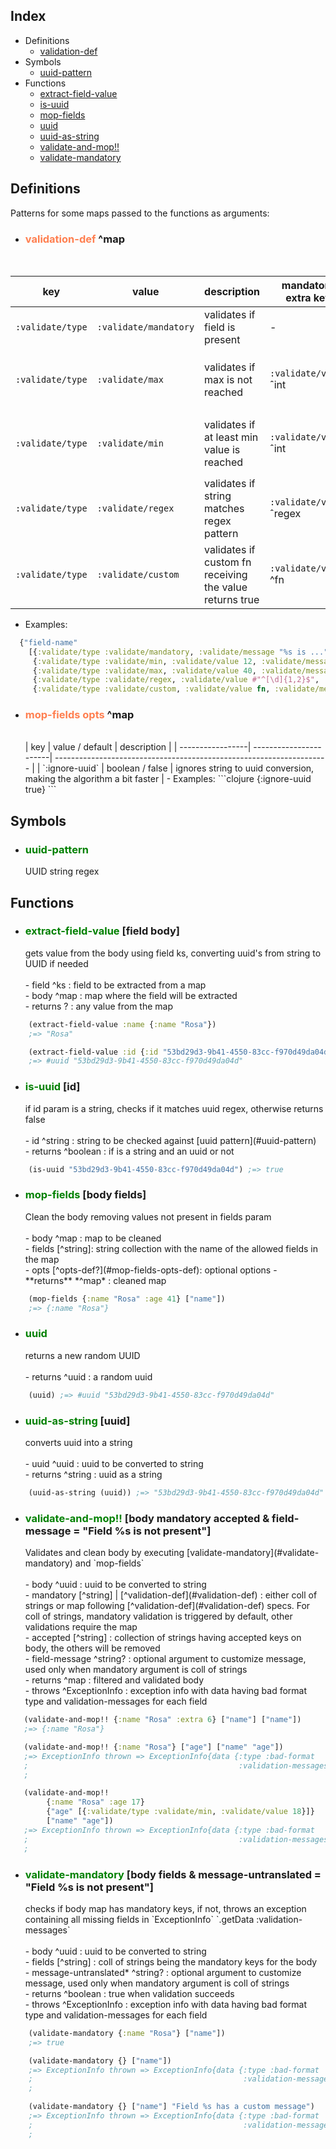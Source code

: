 ## Index
- Definitions
  - [validation-def](#validation-def)
- Symbols
  - [uuid-pattern](#uuid-pattern)
- Functions
  - [extract-field-value](#extract-field-value)
  - [is-uuid](#is-uuid)
  - [mop-fields](#mop-fields)
  - [uuid](#uuid)
  - [uuid-as-string](#uuid-as-string)
  - [validate-and-mop!!](#validate-and-mop!!)
  - [validate-mandatory](#validate-mandatory)

## Definitions
Patterns for some maps passed to the functions as arguments:
- <h3><a id='validation-def'></a><span style="color:coral">validation-def</span> ^map</h3><br>
| key              | value                  | description                                              | mandatory extra key      | optional extra key                                                                 |
| -----------------| -----------------------| -------------------------------------------------------- | ------------------------ | ---------------------------------------------------------------------------------- |
| `:validate/type` | `:validate/mandatory`  | validates if field is present                            | -                        | `:validate/message` ^string with %s being field name                               |
| `:validate/type` | `:validate/max`        | validates if max is not reached                          | `:validate/value` ˆint   | `:validate/message` ^string with 1st %s being field name, 2nd being max value      |
| `:validate/type` | `:validate/min`        | validates if at least min value is reached               | `:validate/value` ˆint   | `:validate/message` ^string with 1st %s being field name, 2nd being min value      |
| `:validate/type` | `:validate/regex`      | validates if string matches regex pattern                | `:validate/value` ˆregex | `:validate/message` ^string with %s being field name                               |
| `:validate/type` | `:validate/custom`     | validates if custom fn receiving the value returns true  | `:validate/value` ^fn    | `:validate/message` ^string with %s being field name                               |
  - Examples:
  ```clojure
    {"field-name"
      [{:validate/type :validate/mandatory, :validate/message "%s is ..."},
       {:validate/type :validate/min, :validate/value 12, :validate/message "%s is mandatory"},
       {:validate/type :validate/max, :validate/value 40, :validate/message "%s is ..."},
       {:validate/type :validate/regex, :validate/value #"^[\d]{1,2}$", :validate/message "%s is ..."},
       {:validate/type :validate/custom, :validate/value fn, :validate/message "% is ..."}]}
  ```
- <h3><a id='mop-fields-opts-def'></a><span style="color:coral">mop-fields opts</span> ^map</h3><br>
  | key              | value     / default    | description                                                          |
  | -----------------| -----------------------| -------------------------------------------------------------------- |
  | `:ignore-uuid`   | boolean   / false      | ignores string to uuid conversion, making the algorithm a bit faster |
  - Examples:
  ```clojure
    {:ignore-uuid true}
  ```

## Symbols
- <h3><a id='uuid-pattern'></a><span style="color:green">uuid-pattern</span><br></h3>
  UUID string regex

## Functions

- <h3><a id='extract-field-value'></a><span style="color:green">extract-field-value</span> [field body]<br></h3>
  gets value from the body using field ks, converting uuid's from string to UUID if needed <br>
  <br>
  - field ^ks : field to be extracted from a map <br>
  - body ^map : map where the field will be extracted <br>
  - returns ? : any value from the map <br>
```clojure
    (extract-field-value :name {:name "Rosa"})
    ;=> "Rosa"
```
```clojure
    (extract-field-value :id {:id "53bd29d3-9b41-4550-83cc-f970d49da04d"}) 
    ;=> #uuid "53bd29d3-9b41-4550-83cc-f970d49da04d"
```

- <h3><a id='is-uuid'></a><span style="color:green">is-uuid</span> [id]<br></h3>
  if id param is a string, checks if it matches uuid regex, otherwise returns false <br>
  <br>
  - id ^string : string to be checked against [uuid pattern](#uuid-pattern) <br>
  - returns ^boolean : if is a string and an uuid or not <br>
```clojure
    (is-uuid "53bd29d3-9b41-4550-83cc-f970d49da04d") ;=> true
```

- <h3><a id='mop-fields'></a><span style="color:green">mop-fields</span> [body fields]<br></h3>
  Clean the body removing values not present in fields param <br>
  <br>
  - body ^map : map to be cleaned <br>
  - fields [^string]: string collection with the name of the allowed fields in the map <br>
  - opts [^opts-def?](#mop-fields-opts-def): optional options 
  - **returns** *^map* : cleaned map <br>
```clojure
    (mop-fields {:name "Rosa" :age 41} ["name"]) 
    ;=> {:name "Rosa"} 
```

- <h3><a id='uuid'></a><span style="color:green">uuid</span><br></h3>
  returns a new random UUID <br>
  <br>
  - returns ^uuid : a random uuid <br>
```clojure
    (uuid) ;=> #uuid "53bd29d3-9b41-4550-83cc-f970d49da04d"
```
- <h3><a id='uuid-as-string'></a><span style="color:green">uuid-as-string</span> [uuid]<br></h3>
  converts uuid into a string <br>
  <br>
  - uuid ^uuid : uuid to be converted to string <br>
  - returns ^string : uuid as a string <br>
```clojure
    (uuid-as-string (uuid)) ;=> "53bd29d3-9b41-4550-83cc-f970d49da04d"
```

- <h3><a id='validate-and-mop!!'></a><span style="color:green">validate-and-mop!!</span> [body mandatory accepted & field-message = "Field %s is not present"]<br></h3>
  Validates and clean body by executing [validate-mandatory](#validate-mandatory) and `mop-fields` <br>
  <br>
  - body ^uuid : uuid to be converted to string <br>
  - mandatory [^string] | [^validation-def](#validation-def) : either coll of strings or map following [^validation-def](#validation-def) specs. For coll of strings, mandatory validation is triggered by default, other validations require the map <br>
  - accepted [^string] : collection of strings having accepted keys on body, the others will be removed <br>
  - field-message ^string? : optional argument to customize message, used only when mandatory argument is coll of strings  <br>
  - returns ^map : filtered and validated body <br>
  - throws ^ExceptionInfo : exception info with data having bad format type and validation-messages for each field <br>
```clojure
   (validate-and-mop!! {:name "Rosa" :extra 6} ["name"] ["name"])
   ;=> {:name "Rosa"}
```
```clojure
   (validate-and-mop!! {:name "Rosa"} ["age"] ["name" "age"])
   ;=> ExceptionInfo thrown => ExceptionInfo{data {:type :bad-format
   ;                                               :validation-messages [{:field "age"
   ;                                                                      :message "Field :age is not present"}]}}
```
```clojure
   (validate-and-mop!! 
        {:name "Rosa" :age 17}
        {"age" [{:validate/type :validate/min, :validate/value 18}]}
        ["name" "age"])
   ;=> ExceptionInfo thrown => ExceptionInfo{data {:type :bad-format
   ;                                               :validation-messages [{:field "age"
   ;                                                                      :message "Field age must have a minimum size of 18"}]}}
```

- <h3><a id='validate-mandatory'></a><span style="color:green">validate-mandatory</span> [body fields & message-untranslated = "Field %s is not present"]<br></h3>
  checks if body map has mandatory keys, if not, throws an exception containing all missing fields in `ExceptionInfo` `.getData :validation-messages` <br>
  <br>
  - body ^uuid : uuid to be converted to string <br>
  - fields [^string] : coll of strings being the mandatory keys for the body  <br>
  - message-untranslated* ^string? : optional argument to customize message, used only when mandatory argument is coll of strings <br>
  - returns ^boolean : true when validation succeeds <br>
  - throws ^ExceptionInfo : exception info with data having bad format type and validation-messages for each field <br>
```clojure
    (validate-mandatory {:name "Rosa"} ["name"]) 
    ;=> true
```
```clojure
    (validate-mandatory {} ["name"]) 
    ;=> ExceptionInfo thrown => ExceptionInfo{data {:type :bad-format
    ;                                               :validation-messages [{:field "name"
    ;                                                                      :message "Field :name is not present"}]}}
```
```clojure
    (validate-mandatory {} ["name"] "Field %s has a custom message") 
    ;=> ExceptionInfo thrown => ExceptionInfo{data {:type :bad-format
    ;                                               :validation-messages [{:field "name"
    ;                                                                      :message "Field :name has a custom message"}]}}
```
